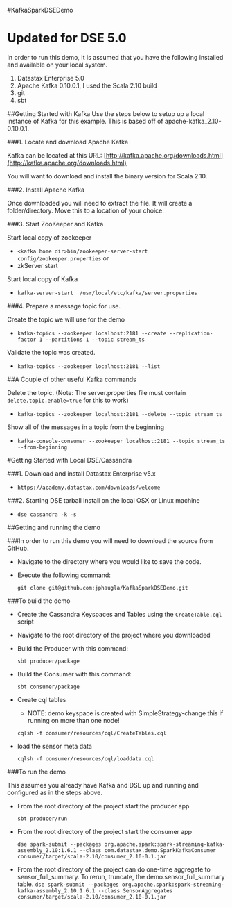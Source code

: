 #KafkaSparkDSEDemo
#  Updated for DSE 5.0

In order to run this demo, It is assumed that you have the following installed and available on your local system.

  1. Datastax Enterprise 5.0
  2. Apache Kafka 0.10.0.1, I used the Scala 2.10 build
  3. git
  4. sbt

##Getting Started with Kafka
Use the steps below to setup up a local instance of Kafka for this example. This is based off of apache-kafka_2.10-0.10.0.1.

###1. Locate and download Apache Kafka

Kafka can be located at this URL: [http://kafka.apache.org/downloads.html](http://kafka.apache.org/downloads.html)

You will want to download and install the binary version for Scala 2.10.

###2. Install Apache Kafka

Once downloaded you will need to extract the file. It will create a folder/directory. Move this to a location of your choice.

###3. Start ZooKeeper and Kafka

Start local copy of zookeeper

  * `<kafka home dir>bin/zookeeper-server-start config/zookeeper.properties`
or 
  * zkServer start

Start local copy of Kafka

  * `kafka-server-start  /usr/local/etc/kafka/server.properties`

###4. Prepare a message topic for use.

Create the topic we will use for the demo

  * `kafka-topics --zookeeper localhost:2181 --create --replication-factor 1 --partitions 1 --topic stream_ts`

Validate the topic was created. 

  * `kafka-topics --zookeeper localhost:2181 --list`
  
##A Couple of other useful Kafka commands

Delete the topic. (Note: The server.properties file must contain `delete.topic.enable=true` for this to work)

  * `kafka-topics --zookeeper localhost:2181 --delete --topic stream_ts`
  
Show all of the messages in a topic from the beginning

  * `kafka-console-consumer --zookeeper localhost:2181 --topic stream_ts --from-beginning`
  
#Getting Started with Local DSE/Cassandra

###1. Download and install Datastax Enterprise v5.x

  * `https://academy.datastax.com/downloads/welcome`

###2. Starting DSE tarball install on the local OSX or Linux machine

  * `dse cassandra -k -s` 
  
##Getting and running the demo

###In order to run this demo you will need to download the source from GitHub.

  * Navigate to the directory where you would like to save the code.
  * Execute the following command:
  
  
       `git clone git@github.com:jphaugla/KafkaSparkDSEDemo.git`
  
###To build the demo

  * Create the Cassandra Keyspaces and Tables using the `CreateTable.cql` script
  * Navigate to the root directory of the project where you downloaded
  * Build the Producer with this command:
  
    `sbt producer/package`
      
  * Build the Consumer with this command:
  
    `sbt consumer/package`

  * Create cql tables
     *  NOTE:  demo keyspace is created with SimpleStrategy-change this if running on more than one node!

    `cqlsh -f consumer/resources/cql/CreateTables.cql`
  
  * load the sensor meta data
   
    `cqlsh -f consumer/resources/cql/loaddata.cql`

###To run the demo

This assumes you already have Kafka and DSE up and running and configured as in the steps above.

  * From the root directory of the project start the producer app
  
    `sbt producer/run`
    
  
  * From the root directory of the project start the consumer app
  
    `dse spark-submit --packages org.apache.spark:spark-streaming-kafka-assembly_2.10:1.6.1 --class com.datastax.demo.SparkKafkaConsumer consumer/target/scala-2.10/consumer_2.10-0.1.jar`
  
  *  From the root directory of the project can do one-time aggregate to sensor_full_summary.  To rerun, truncate, the demo.sensor_full_summary table.
    `dse spark-submit --packages org.apache.spark:spark-streaming-kafka-assembly_2.10:1.6.1 --class SensorAggregates consumer/target/scala-2.10/consumer_2.10-0.1.jar`

